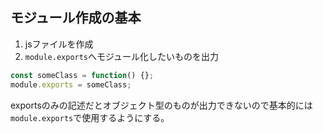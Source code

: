 ## モジュール作成の基本
1. jsファイルを作成
1. `module.exports`へモジュール化したいものを出力

```js
const someClass = function() {};
module.exports = someClass;
```
exportsのみの記述だとオブジェクト型のものが出力できないので基本的には`module.exports`で使用するようにする。